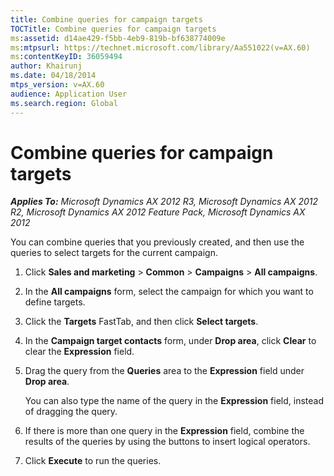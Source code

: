 ```yaml
---
title: Combine queries for campaign targets
TOCTitle: Combine queries for campaign targets
ms:assetid: d14ae429-f5bb-4eb9-819b-bf638774009e
ms:mtpsurl: https://technet.microsoft.com/library/Aa551022(v=AX.60)
ms:contentKeyID: 36059494
author: Khairunj
ms.date: 04/18/2014
mtps_version: v=AX.60
audience: Application User
ms.search.region: Global
---
```


# Combine queries for campaign targets 


_**Applies To:** Microsoft Dynamics AX 2012 R3, Microsoft Dynamics AX 2012 R2, Microsoft Dynamics AX 2012 Feature Pack, Microsoft Dynamics AX 2012_

You can combine queries that you previously created, and then use the queries to select targets for the current campaign.

1.  Click **Sales and marketing** \> **Common** \> **Campaigns** \> **All campaigns**.

2.  In the **All campaigns** form, select the campaign for which you want to define targets.

3.  Click the **Targets** FastTab, and then click **Select targets**.

4.  In the **Campaign target contacts** form, under **Drop area**, click **Clear** to clear the **Expression** field.

5.  Drag the query from the **Queries** area to the **Expression** field under **Drop area**.
    
    You can also type the name of the query in the **Expression** field, instead of dragging the query.

6.  If there is more than one query in the **Expression** field, combine the results of the queries by using the buttons to insert logical operators.

7.  Click **Execute** to run the queries.

  


